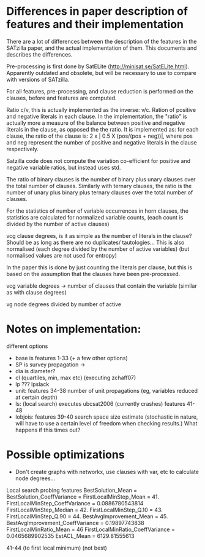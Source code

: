 # Differences in paper description of features and their implementation
There are a lot of differences between the description of the features in the SATzilla paper, and the actual implementation of them.
This documents and describes the differences.

Pre-processing is first done by SatELite (http://minisat.se/SatELite.html). Apparently outdated and obsolete, but will
be necessary to use to compare with versions of SATzilla.

For all features, pre-processing, and clause reduction is performed on the clauses, before and features are computed.


Ratio c/v, this is actually implemented as the inverse: v/c.
Ration of positive and negative literals in each clause. In the implementation, the "ratio" is actually more a measure 
of the balance between positive and negative literals in the clause, as opposed the the ratio. It is implemented as:
for each clause, the ratio of the clause is: 2 x | 0.5 X (pos/(pos + neg))|, where pos and neg represent the number of
positive and  negative literals in the clause respectively.

Satzilla code does not compute the variation co-efficient for positive and negative variable ratios, but instead uses std.

The ratio of binary clauses is the number of binary plus unary clauses over the total number of clauses.
Similarly with ternary clauses, the ratio is the number of unary plus binary plus ternary clauses over the total number of clauses.


For the statistics of number of variable occurrences in horn clauses, the statistics are calculated for normalized variable counts,
(each count is divided by the number of active clauses)

vcg clause degrees, is it as simple as the number of literals in the clause? Should be as long as there are no 
duplicates/ tautologies... This is also normalised (each degree divided by the number of active variables) 
(but normalised values are not used for entropy)

In the paper this is done by just counting the literals per clause, but this is based on the assumption that
the clauses have been pre-processed.

vcg variable degrees -> number of clauses that contain the variable (similar as with clause degrees)

vg node degrees divided by number of active


# Notes on implementation:
different options
- base is features 1-33 (+ a few other options)
- SP is survey propagation ->
- dia is diameter?
- cl (quartiles, min, max etc) (executing zchaff07)
- lp ??? lpslack
- unit: features 34-38 number of unit propagations (eg, variables reduced at certain depth)
- ls: (local search) executes ubcsat2006 (currently crashes) features 41-48 
- lobjois: features 39-40 search space size estimate (stochastic in nature, will have to use a certain level of freedom 
when checking results.) What happens if this times out?

# Possible optimizations
- Don't create graphs with networkx, use clauses with var, etc to calculate node degrees...

Local search probing features
BestSolution_Mean = 
BestSolution_CoeffVariance = 
FirstLocalMinStep_Mean = 41.
FirstLocalMinStep_CoeffVariance = 0.0886780543814
FirstLocalMinStep_Median = 42.
FirstLocalMinStep_Q.10 = 43.
FirstLocalMinStep_Q.90 = 44.
BestAvgImprovement_Mean = 45.
BestAvgImprovement_CoeffVariance = 0.19897743838
FirstLocalMinRatio_Mean = 46
FirstLocalMinRatio_CoeffVariance = 0.0465689902535
EstACL_Mean = 6129.81555613

41-44 (to first local minimum) (not best)

